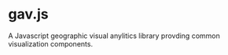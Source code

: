gav.js
======

A Javascript geographic visual anylitics library provding common visualization components.